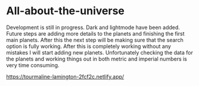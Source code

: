 # All-about-the-universe

Development is still in progress. Dark and lightmode have been added. 
Future steps are adding more details to the planets and finishing the first main planets. After this the next step will be making sure that the search
option is fully working. After this is completely working without any mistakes I will start adding new planets. Unfortunately checking the data for the
planets and working things out in both metric and imperial numbers is very time consuming.


https://tourmaline-lamington-2fcf2c.netlify.app/
